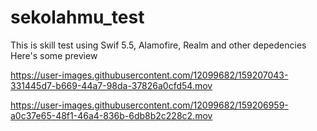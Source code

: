 # sekolahmu_test

This is skill test using Swif 5.5, Alamofire, Realm and other depedencies
Here's some preview

https://user-images.githubusercontent.com/12099682/159207043-331445d7-b669-44a7-98da-37826a0cfd54.mov


https://user-images.githubusercontent.com/12099682/159206959-a0c37e65-48f1-46a4-836b-6db8b2c228c2.mov

